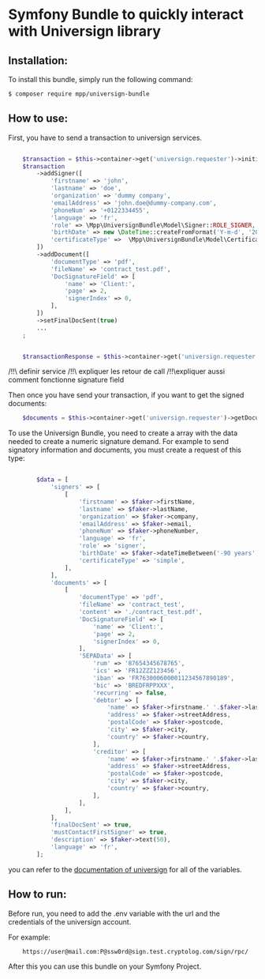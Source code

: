 Symfony Bundle to quickly interact with Universign library
=================================================

Installation:
-------------

To install this bundle, simply run the following command:
```bash
$ composer require mpp/universign-bundle
```

How to use:
-------------

First, you have to send a transaction to universign services.

```php

    $transaction = $this->container->get('universign.requester')->initiateTransaction();
    $transaction
        ->addSigner([
            'firstname' => 'john',
            'lastname' => 'doe',
            'organization' => 'dummy company',
            'emailAddress' => 'john.doe@dummy-company.com',
            'phoneNum' => '+0122334455',
            'language' => 'fr',
            'role' => \Mpp\UniversignBundle\Model\Signer::ROLE_SIGNER,
            'birthDate' => new \DateTime::createFromFormat('Y-m-d', '2000-01-01'),
            'certificateType' =>  \Mpp\UniversignBundle\Model\CertificateType::SIMPLE,
        ])
        ->addDocument([
            'documentType' => 'pdf',
            'fileName' => 'contract_test.pdf',
            'DocSignatureField' => [
                'name' => 'Client:',
                'page' => 2,
                'signerIndex' => 0,
            ],
        ])
        ->setFinalDocSent(true)
        ...
    ;


    $transactionResponse = $this->container->get('universign.requester')->requestTransaction($transaction);
```

/!!\ definir service
/!!\ expliquer les retour de call
/!!\expliquer aussi comment fonctionne signature field

Then once you have send your transaction, if you want to get the signed documents: 
```php
    $documents = $this->container->get('universign.requester')->getDocuments($uidTransaction);

```

To use the Universign Bundle, you need to create a array with the data needed to create a numeric signature demand.
For example to send signatory information and documents, you must create a request of this type:

```php

        $data = [
            'signers' => [
                [
                    'firstname' => $faker->firstName,
                    'lastname' => $faker->lastName,
                    'organization' => $faker->company,
                    'emailAddress' => $faker->email,
                    'phoneNum' => $faker->phoneNumber,
                    'language' => 'fr',
                    'role' => 'signer',
                    'birthDate' => $faker->dateTimeBetween('-90 years', '-20 years'),
                    'certificateType' => 'simple',
                ],
            ],
            'documents' => [
                [
                    'documentType' => 'pdf',
                    'fileName' => 'contract_test',
                    'content' => './contract_test.pdf',
                    'DocSignatureField' => [
                        'name' => 'Client:',
                        'page' => 2,
                        'signerIndex' => 0,
                    ],
                    'SEPAData' => [
                        'rum' => '87654345678765',
                        'ics' => 'FR12ZZZ123456',
                        'iban' => 'FR7630006000011234567890189',
                        'bic' => 'BREDFRPPXXX',
                        'recurring' => false,
                        'debtor' => [
                            'name' => $faker->firstname.' '.$faker->lastname,
                            'address' => $faker->streetAddress,
                            'postalCode' => $faker->postcode,
                            'city' => $faker->city,
                            'country' => $faker->country,
                        ],
                        'creditor' => [
                            'name' => $faker->firstname.' '.$faker->lastName,
                            'address' => $faker->streetAddress,
                            'postalCode' => $faker->postcode,
                            'city' => $faker->city,
                            'country' => $faker->country,
                        ],
                    ],
                ],
            ],
            'finalDocSent' => true,
            'mustContactFirstSigner' => true,
            'description' => $faker->text(50),
            'language' => 'fr',
        ];


```

you can refer to the [documentation of universign](https://help.universign.com/hc/fr/articles/360000837769-Guide-API-Universign) for all of the variables.

How to run:
-------------

Before run, you need to add the .env variable with the url and the credentials of the universign account.

For example: 
```dotenv
    https://user@mail.com:P@ssw0rd@sign.test.cryptolog.com/sign/rpc/
```

After this you can use this bundle on your Symfony Project.
